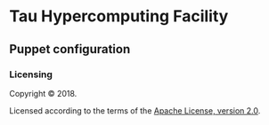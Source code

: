 # Tau Hypercomputing Facility
## Puppet configuration

### Licensing

Copyright © 2018.

Licensed according to the terms of the [Apache License, version 2.0](https://www.apache.org/licenses/LICENSE-2.0). 
